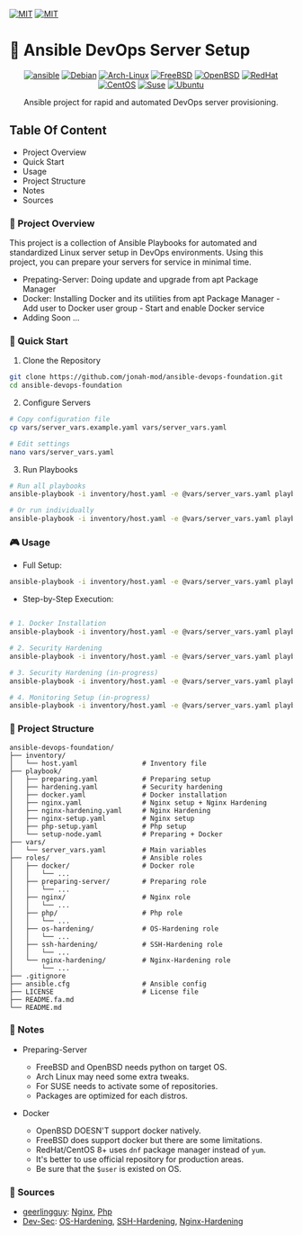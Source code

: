 <!-- # ansible-devops-foundation -->
[![MIT](https://img.shields.io/badge/Language-Fa-brown.svg?style=flat-square)](https://github.com/jonah-mod/ansible-devops-foundation/blob/main/README.fa.md)
[![MIT](https://img.shields.io/badge/License-MIT-yellow.svg?style=flat-square)](https://github.com/jonah-mod/ansible-devops-foundation/blob/main/LICENSE)
# 🚀 Ansible DevOps Server Setup
<div align="center">

<!-- ![ansible](https://img.shields.io/badge/Ansible-2.9+-green.svg) -->
<!-- ![Linux](https://img.shields.io/badge/Platform-Linux-blue.svg) -->
[![ansible](https://img.shields.io/badge/ansible-EE0000?style=for-the-badge&logo=ansible&logoColor=white)](https://www.ansible.com/)
[![Debian](https://img.shields.io/badge/debian-A81D33?style=for-the-badge&logo=debian&logoColor=white)](https://www.debian.org/)
[![Arch-Linux](https://img.shields.io/badge/Arch%20Linux-1793D1?style=for-the-badge&logo=arch-linux&logoColor=fff)](https://archlinux.org)
[![FreeBSD](https://img.shields.io/badge/FreeBSD-AB2B28?style=for-the-badge&logo=freebsd&logoColor=white)](https://www.freebsd.org/)
[![OpenBSD](https://img.shields.io/badge/OpenBSD-F2CA30?style=for-the-badge&logo=openbsd&logoColor=black)](https://www.openbsd.org/)
[![RedHat](https://img.shields.io/badge/RedHat-EE0000?style=for-the-badge&logo=redhat&logoColor=white)](https://www.redhat.com/en/technologies/linux-platforms/enterprise-linux)
[![CentOS](https://img.shields.io/badge/CentOS-262577?style=for-the-badge&logo=centos&logoColor=white)](https://www.redhat.com/en/technologies/linux-platforms/enterprise-linux)
[![Suse](https://img.shields.io/badge/Suse-0C322C?style=for-the-badge&logo=suse&logoColor=white)](https://www.suse.com/)
[![Ubuntu](https://img.shields.io/badge/Ubuntu-E95420?style=for-the-badge&logo=ubuntu&logoColor=white)](https://ubuntu.com/)

Ansible project for rapid and automated DevOps server provisioning.
</div>

## <b>Table Of Content</b>
- Project Overview
- Quick Start
- Usage
- Project Structure
- Notes
- Sources

### <b>🎯 Project Overview</b>

This project is a collection of Ansible Playbooks for automated and standardized Linux server setup in DevOps environments. Using this project, you can prepare your servers for service in minimal time.

- Prepating-Server: Doing update and upgrade from apt Package Manager
- Docker: Installing Docker and its utilities from apt Package Manager - Add user to Docker user group - Start and enable Docker service
- Adding Soon ...


### <b>🚀 Quick Start</b>

1. Clone the Repository
```bash
git clone https://github.com/jonah-mod/ansible-devops-foundation.git
cd ansible-devops-foundation
```

2. Configure Servers
```bash
# Copy configuration file
cp vars/server_vars.example.yaml vars/server_vars.yaml

# Edit settings
nano vars/server_vars.yaml
```

3. Run Playbooks
```bash
# Run all playbooks
ansible-playbook -i inventory/host.yaml -e @vars/server_vars.yaml playbook/*

# Or run individually
ansible-playbook -i inventory/host.yaml -e @vars/server_vars.yaml playbook/docker.yml
```

### <b>🎮 Usage</b>
- Full Setup:
```bash
ansible-playbook -i inventory/host.yaml -e @vars/server_vars.yaml playbook/*
```
- Step-by-Step Execution:
```bash

# 1. Docker Installation
ansible-playbook -i inventory/host.yaml -e @vars/server_vars.yaml playbook/docker.yaml

# 2. Security Hardening
ansible-playbook -i inventory/host.yaml -e @vars/server_vars.yaml playbook/preparing.yaml

# 3. Security Hardening (in-progress)
ansible-playbook -i inventory/host.yaml -e @vars/server_vars.yaml playbook/hardening.yaml

# 4. Monitoring Setup (in-progress)
ansible-playbook -i inventory/host.yaml -e @vars/server_vars.yaml playbook/monitoring.yaml
```

### <b>📁 Project Structure</b>
```text
ansible-devops-foundation/
├── inventory/
│   └── host.yaml                # Inventory file
├── playbook/
│   ├── preparing.yaml           # Preparing setup
│   ├── hardening.yaml           # Security hardening
│   ├── docker.yaml              # Docker installation
│   ├── nginx.yaml               # Nginx setup + Nginx Hardening 
│   ├── nginx-hardening.yaml     # Nginx Hardening
│   ├── nginx-setup.yaml         # Nginx setup
│   ├── php-setup.yaml           # Php setup
│   └── setup-node.yaml          # Preparing + Docker
├── vars/
│   └── server_vars.yaml         # Main variables
├── roles/                       # Ansible roles
│   ├── docker/                  # Docker role
│   │   └── ...
│   ├── preparing-server/        # Preparing role
│   │   └── ...
│   ├── nginx/                   # Nginx role
│   │   └── ...
│   ├── php/                     # Php role
│   │   └── ...
│   ├── os-hardening/            # OS-Hardening role
│   │   └── ...
│   ├── ssh-hardening/           # SSH-Hardening role
│   │   └── ...
│   └── nginx-hardening/         # Nginx-Hardening role
│       └── ...
├── .gitignore
├── ansible.cfg                  # Ansible config
├── LICENSE                      # License file
├── README.fa.md
└── README.md
```
### <b>📝 Notes</b>

- Preparing-Server
    - FreeBSD and OpenBSD needs python on target OS.
    - Arch Linux may need some extra tweaks.
    - For SUSE needs to activate some of repositories.
    - Packages are optimized for each distros.

- Docker
    - OpenBSD DOESN'T support docker natively.
    - FreeBSD does support docker but there are some limitations.
    - RedHat/CentOS 8+ uses `dnf` package manager instead of `yum`.
    - It's better to use official repository for production areas.
    - ‌Be sure that the `$user` is existed on OS.

### <b>👥 Sources</b>

- [geerlingguy](https://github.com/geerlingguy): [Nginx](https://github.com/geerlingguy/ansible-role-nginx), [Php](https://github.com/geerlingguy/ansible-role-php)
- [Dev-Sec](https://github.com/dev-sec): [OS-Hardening](https://github.com/dev-sec/ansible-collection-hardening), [SSH-Hardening](https://github.com/dev-sec/ansible-ssh-hardening), [Nginx-Hardening](https://github.com/dev-sec/ansible-nginx-hardening)